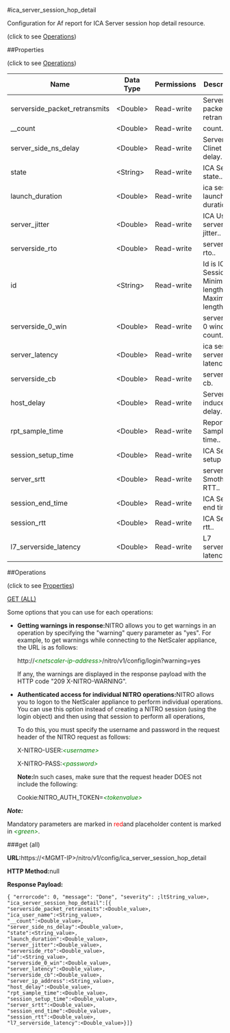 #ica_server_session_hop_detail



Configuration for Af report for ICA Server session hop detail resource.

<span>(click to see [Operations](#operations))</span>



##Properties 

<span>(click to see [Operations](#operations))</span>





<table><thead><tr><th>Name</th><th>Data Type</th><th>Permissions</th><th>Description</th></tr></thead><tbody><tr><td>serverside_packet_retransmits</td><td>&lt;Double></td><td>Read-write</td><td>Server side packet retransmits..</td></tr><tr><td>__count</td><td>&lt;Double></td><td>Read-write</td><td>count..</td></tr><tr><td>server_side_ns_delay</td><td>&lt;Double></td><td>Read-write</td><td>Server to Clinet NS delay..</td></tr><tr><td>state</td><td>&lt;String></td><td>Read-write</td><td>ICA Session state..</td></tr><tr><td>launch_duration</td><td>&lt;Double></td><td>Read-write</td><td>ica session launch duration..</td></tr><tr><td>server_jitter</td><td>&lt;Double></td><td>Read-write</td><td>ICA User server jitter..</td></tr><tr><td>serverside_rto</td><td>&lt;Double></td><td>Read-write</td><td>serverside rto..</td></tr><tr><td>id</td><td>&lt;String></td><td>Read-write</td><td>Id is ICA Session ID.<br>Minimum length = 1<br>Maximum length = 64</td></tr><tr><td>serverside_0_win</td><td>&lt;Double></td><td>Read-write</td><td>server side 0 window count..</td></tr><tr><td>server_latency</td><td>&lt;Double></td><td>Read-write</td><td>ica session server latency..</td></tr><tr><td>serverside_cb</td><td>&lt;Double></td><td>Read-write</td><td>serverside cb.</td></tr><tr><td>host_delay</td><td>&lt;Double></td><td>Read-write</td><td>Server induced delay..</td></tr><tr><td>rpt_sample_time</td><td>&lt;Double></td><td>Read-write</td><td>Report Sample time..</td></tr><tr><td>session_setup_time</td><td>&lt;Double></td><td>Read-write</td><td>ICA Session setup time..</td></tr><tr><td>server_srtt</td><td>&lt;Double></td><td>Read-write</td><td>server Smothen RTT..</td></tr><tr><td>session_end_time</td><td>&lt;Double></td><td>Read-write</td><td>ICA Session end time..</td></tr><tr><td>session_rtt</td><td>&lt;Double></td><td>Read-write</td><td>ICA Session rtt..</td></tr><tr><td>l7_serverside_latency</td><td>&lt;Double></td><td>Read-write</td><td>L7 serverside latency.</td></tr></tbody></table>

##Operations 

<span>(click to see [Properties](#properties))</span>





[GET (ALL)](#get-all)





Some options that you can use for each operations:

<ul><li><p><b>Getting warnings in response:</b>NITRO allows you to get warnings in an operation by specifying the "warning" query parameter as "yes". For example, to get warnings while connecting to the NetScaler appliance, the URL is as follows:</p><p>http://<span style="color:green;font-style:italic;">&lt;netscaler-ip-address&gt;</span>/nitro/v1/config/login?warning=yes</p><p>If any, the warnings are displayed in the response payload with the HTTP code "209 X-NITRO-WARNING".</p></li><li><p><b>Authenticated access for individual NITRO operations:</b>NITRO allows you to logon to the NetScaler appliance to perform individual operations. You can use this option instead of creating a NITRO session (using the login object) and then using that session to perform all operations,</p><p>To do this, you must specify the username and password in the request header of the NITRO request as follows:</p><p>X-NITRO-USER:<span style="color:green;font-style:italic;">&lt;username&gt;</span></p><p>X-NITRO-PASS:<span style="color:green;font-style:italic;">&lt;password&gt;</span></p><p><b>Note:</b>In such cases, make sure that the request header DOES not include the following:</p><p>Cookie:NITRO_AUTH_TOKEN=<span style="color:green;font-style:italic;">&lt;tokenvalue&gt;</span></p></li></ul>







***Note:*** 

Mandatory parameters are marked in <span style="color:#FF0000;">red</span>and placeholder content is marked in <span style="color:green;font-style:italic">&lt;green&gt;</span>.



###get (all)







<b>URL:</b>https://&lt;MGMT-IP&gt;/nitro/v1/config/ica_server_session_hop_detail

<b>HTTP Method:</b>null

<b>Response Payload: </b>
```
{ "errorcode": 0, "message": "Done", "severity": ;ltString_value>, "ica_server_session_hop_detail":[{
"serverside_packet_retransmits":<Double_value>,
"ica_user_name":<String_value>,
"__count":<Double_value>,
"server_side_ns_delay":<Double_value>,
"state":<String_value>,
"launch_duration":<Double_value>,
"server_jitter":<Double_value>,
"serverside_rto":<Double_value>,
"id":<String_value>,
"serverside_0_win":<Double_value>,
"server_latency":<Double_value>,
"serverside_cb":<Double_value>,
"server_ip_address":<String_value>,
"host_delay":<Double_value>,
"rpt_sample_time":<Double_value>,
"session_setup_time":<Double_value>,
"server_srtt":<Double_value>,
"session_end_time":<Double_value>,
"session_rtt":<Double_value>,
"l7_serverside_latency":<Double_value>}]}
```







